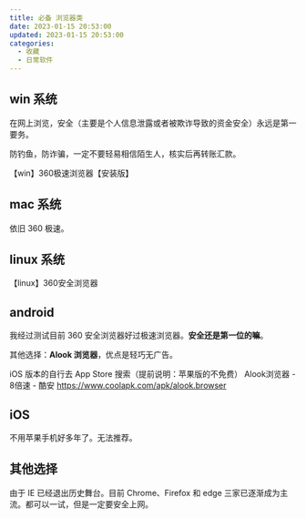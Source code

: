 ```yaml
---
title: 必备 浏览器类
date: 2023-01-15 20:53:00
updated: 2023-01-15 20:53:00
categories:
  - 收藏
  - 日常软件
---
```


## win 系统

在网上浏览，安全（主要是个人信息泄露或者被欺诈导致的资金安全）永远是第一要务。

防钓鱼，防诈骗，一定不要轻易相信陌生人，核实后再转账汇款。

【win】360极速浏览器【安装版】

## mac 系统

依旧 360 极速。

## linux 系统

【linux】360安全浏览器

## android

我经过测试目前 360 安全浏览器好过极速浏览器。**安全还是第一位的嘛**。

其他选择：**Alook 浏览器**，优点是轻巧无广告。

iOS 版本的自行去 App Store 搜索（提前说明：苹果版的不免费）
Alook浏览器 - 8倍速 - 酷安 <https://www.coolapk.com/apk/alook.browser>

## iOS

不用苹果手机好多年了。无法推荐。

## 其他选择

由于 IE 已经退出历史舞台。目前 Chrome、Firefox 和 edge 三家已逐渐成为主流。都可以一试，但是一定要安全上网。
